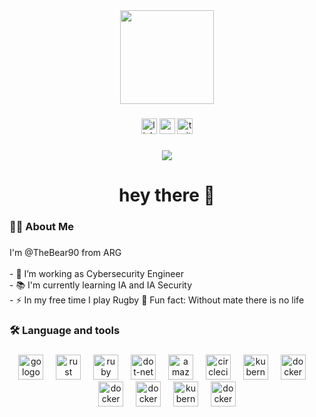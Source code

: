 <div align="center">
  <img height="150" src="https://encrypted-tbn0.gstatic.com/images?q=tbn:ANd9GcTFHK1SXEzrRS45gGl_qq5_pmcNCPAPq_sifw&s"  />
</div>

###

<div align="center">
  <img src="https://img.shields.io/static/v1?message=LinkedIn&logo=linkedin&label=&color=0077B5&logoColor=white&labelColor=&style=for-the-badge" height="25" alt="linkedin logo"  />
  <img src="https://img.shields.io/static/v1?message=Youtube&logo=youtube&label=&color=FF0000&logoColor=white&labelColor=&style=for-the-badge" height="25" alt="youtube logo"  />
  <img src="https://img.shields.io/static/v1?message=Twitter&logo=twitter&label=&color=1DA1F2&logoColor=white&labelColor=&style=for-the-badge" height="25" alt="twitter logo"  />
</div>

###

<div align="center">
  <img src="https://visitor-badge.laobi.icu/badge?page_id=maurodesouza.maurodesouza&"  />
</div>

###

<h1 align="center">hey there 👋</h1>

###

<h3 align="left">👩‍💻  About Me</h3>

###

<p align="left">I'm @TheBear90 from ARG <br><br>- 🔭 I’m working as Cybersecurity Engineer <br>- 📚 I'm currently learning IA and IA Security <br>- ⚡ In my free time I play Rugby 👀 Fun fact: Without mate there is no life </p> 

###

<h3 align="left">🛠 Language and tools</h3>

###

<div align="center">
  <img src="https://www.f5.com/content/dam/f5-com/global-assets/press-kit/digital/f5-logo-rgb.png" height="40" alt="go logo"  />
  <img width="12" />
  <img src="https://companieslogo.com/img/orig/FTNT-745f92ba.png?t=1720244491" height="40" alt="rust logo"  />
  <img width="12" />
  <img src="https://companieslogo.com/img/orig/ANET-9ca7c0ac.svg?t=1720244490&download=true" height="40" alt="ruby logo"  />
  <img width="12" />
  <img src="https://companieslogo.com/img/orig/AKAM-3e9b2ed5.svg?t=1720244490&download=true" height="40" alt="dot-net logo"  />
  <img width="12" />
  <img src="https://companieslogo.com/img/orig/DELL-d091c9c7.svg?t=1720244491&download=true" height="40" alt="amazonwebservices logo"  />
  <img width="12" />
  <img src="https://companieslogo.com/img/orig/RDWR-e6565290.png?t=1720244493&download=true" height="40" alt="circleci logo"  />
  <img width="12" />
  <img src="https://companieslogo.com/img/orig/MSFT-7d7cf874.svg?t=1722952497&download=true" height="40" alt="kubernetes logo"  />
  <img width="12" />
  <img src="https://companieslogo.com/img/orig/ATEN-e1df15d5.svg?t=1720244490&download=true" height="40" alt="docker logo"  />
  <img width="12" />
  <img src="https://companieslogo.com/img/orig/VRNS-bc09c86a.svg?t=1720244494&download=true" height="40" alt="docker logo"  />
  <img width="12" />
  <img src="https://companieslogo.com/img/orig/PANW-442e45fd.svg?t=1720244493&download=true" height="40" alt="docker logo"  />
  <img width="12" />
  <img src="https://cdn.jsdelivr.net/gh/devicons/devicon/icons/kubernetes/kubernetes-plain.svg" height="40" alt="kubernetes logo"  />
  <img width="12" />
  <img src="https://cdn.jsdelivr.net/gh/devicons/devicon/icons/docker/docker-plain-wordmark.svg" height="40" alt="docker logo"  />
</div>

###

<!---
TheBear90/TheBear90 is a ✨ special ✨ repository because its `README.md` (this file) appears on your GitHub profile.
You can click the Preview link to take a look at your changes.
--->
